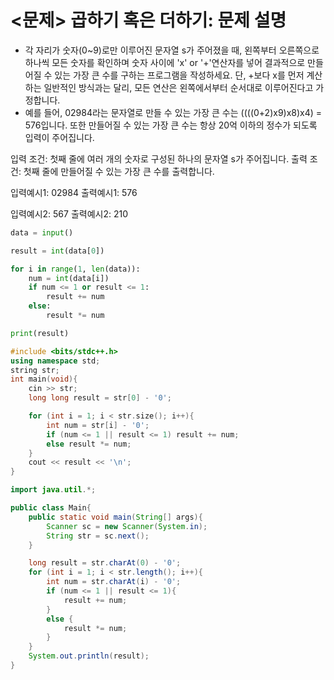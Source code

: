 # <문제> 곱하기 혹은 더하기: 문제 설명

- 각 자리가 숫자(0~9)로만 이루어진 문자열 s가 주어졌을 때, 왼쪽부터 오른쪽으로 하나씩 모든 숫자를 확인하며 숫자 사이에 'x' or '+'연산자를 넣어 결과적으로 만들어질 수 있는 가장 큰 수를 구하는 프로그램을 작성하세요. 단, +보다 x를 먼저 계산하는 일반적인 방식과는 달리, 모든 연산은 왼쪽에서부터 순서대로 이루어진다고 가정합니다.
- 예를 들어, 02984라는 문자열로 만들 수 있는 가장 큰 수는 ((((0+2)x9)x8)x4) = 576입니다. 또한 만들어질 수 있는 가장 큰 수는 항상 20억 이하의 정수가 되도록 입력이 주어집니다.

입력 조건: 첫째 줄에 여러 개의 숫자로 구성된 하나의 문자열 s가 주어집니다.
출력 조건: 첫째 줄에 만들어질 수 있는 가장 큰 수를 출력합니다.

입력예시1: 02984
출력예시1: 576

입력예시2: 567
출력예시2: 210

```py
data = input()

result = int(data[0])

for i in range(1, len(data)):
    num = int(data[i])
    if num <= 1 or result <= 1:
        result += num
    else:
        result *= num

print(result)
```

```c++
#include <bits/stdc++.h>
using namespace std;
string str;
int main(void){
    cin >> str;
    long long result = str[0] - '0';

    for (int i = 1; i < str.size(); i++){
        int num = str[i] - '0';
        if (num <= 1 || result <= 1) result += num;
        else result *= num;
    }
    cout << result << '\n';
}
```

```java
import java.util.*;

public class Main{
    public static void main(String[] args){
        Scanner sc = new Scanner(System.in);
        String str = sc.next();
    }

    long result = str.charAt(0) - '0';
    for (int i = 1; i < str.length(); i++){
        int num = str.charAt(i) - '0';
        if (num <= 1 || result <= 1){
            result += num;
        }
        else {
            result *= num;
        }
    }
    System.out.println(result);
}
```
